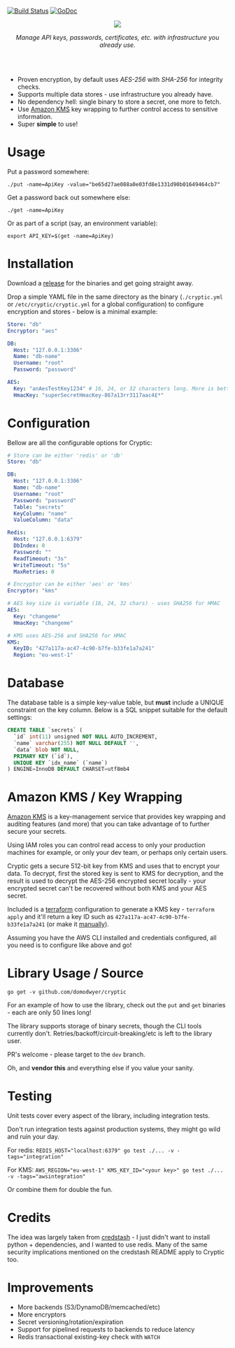 [![Build Status](https://travis-ci.org/domodwyer/cryptic.svg?branch=master)](https://travis-ci.org/domodwyer/cryptic) [![GoDoc](https://godoc.org/github.com/domodwyer/cryptic?status.svg)](https://godoc.org/github.com/domodwyer/cryptic)

<p align="center">
<img src="https://s3-eu-west-1.amazonaws.com/iab-assets/cryptic-header.png" />
</p>
<p align="center">
<em>Manage API keys, passwords, certificates, etc. with infrastructure you already use.</em>
</p>
<br /><br />

- Proven encryption, by default uses *AES-256* with *SHA-256* for integrity checks.
- Supports multiple data stores - use infrastructure you already have.
- No dependency hell: single binary to store a secret, one more to fetch.
- Use [Amazon KMS](https://aws.amazon.com/kms/) key wrapping to further control access to sensitive information.
- Super **simple** to use!

# Usage
Put a password somewhere:
```
./put -name=ApiKey -value="be65d27ae088a0e03fd8e1331d90b01649464cb7"
```

Get a password back out somewhere else:
```
./get -name=ApiKey
```

Or as part of a script (say, an environment variable):
```
export API_KEY=$(get -name=ApiKey)
```

# Installation
Download a [release](https://github.com/domodwyer/cryptic/releases) for the binaries and get going straight away.

Drop a simple YAML file in the same directory as the binary (`./cryptic.yml` or `/etc/cryptic/cryptic.yml`  for a global configuration) to configure encryption and stores - below is a minimal example:

```yml
Store: "db"
Encryptor: "aes"

DB:
  Host: "127.0.0.1:3306"
  Name: "db-name"
  Username: "root"
  Password: "password"

AES:
  Key: "anAesTestKey1234" # 16, 24, or 32 characters long. More is better.
  HmacKey: "superSecretHmacKey-867a13rr3117aac4£*"
```

# Configuration
Bellow are all the configurable options for Cryptic:
```yml
# Store can be either 'redis' or 'db'
Store: "db"

DB:
  Host: "127.0.0.1:3306"
  Name: "db-name"
  Username: "root"
  Password: "password"
  Table: "secrets"
  KeyColumn: "name"
  ValueColumn: "data"

Redis:
  Host: "127.0.0.1:6379"
  DbIndex: 0
  Password: ""
  ReadTimeout: "3s"
  WriteTimeout: "5s"
  MaxRetries: 0

# Encryptor can be either 'aes' or 'kms'
Encryptor: "kms"

# AES key size is variable (16, 24, 32 chars) - uses SHA256 for HMAC
AES:
  Key: "changeme"
  HmacKey: "changeme"

# KMS uses AES-256 and SHA256 for HMAC
KMS:
  KeyID: "427a117a-ac47-4c90-b7fe-b33fe1a7a241"
  Region: "eu-west-1"
```

# Database

The database table is a simple key-value table, but **must** include a UNIQUE constraint on the key column. Below is a SQL snippet suitable for the default settings:

```sql
CREATE TABLE `secrets` (
  `id` int(11) unsigned NOT NULL AUTO_INCREMENT,
  `name` varchar(255) NOT NULL DEFAULT '',
  `data` blob NOT NULL,
  PRIMARY KEY (`id`),
  UNIQUE KEY `idx_name` (`name`)
) ENGINE=InnoDB DEFAULT CHARSET=utf8mb4
```

# Amazon KMS / Key Wrapping
[Amazon KMS](https://aws.amazon.com/kms/) is a key-management service that provides key wrapping and auditing features (and more) that you can take advantage of to further secure your secrets.

Using IAM roles you can control read access to only your production machines for example, or only your dev team, or perhaps only certain users.

Cryptic gets a secure 512-bit key from KMS and uses that to encrypt your data. To decrypt, first the stored key is sent to KMS for decryption, and the result is used to decrypt the AES-256 encrypted secret locally - your encrypted secret can't be recovered without both KMS and your AES secret.

Included is a [terraform](https://www.terraform.io/) configuration to generate a KMS key - `terraform apply` and it'll return a key ID such as `427a117a-ac47-4c90-b7fe-b33fe1a7a241` (or make it [manually](https://docs.aws.amazon.com/kms/latest/developerguide/create-keys.html)).

Assuming you have the AWS CLI installed and credentials configured, all you need is to configure like above and go!

# Library Usage / Source
```
go get -v github.com/domodwyer/cryptic
```

For an example of how to use the library, check out the `put` and `get` binaries - each are only 50 lines long!

The library supports storage of binary secrets, though the CLI tools currently don't. Retries/backoff/circuit-breaking/etc is left to the library user.

PR's welcome - please target to the `dev` branch.

Oh, and **vendor this** and everything else if you value your sanity.

# Testing
Unit tests cover every aspect of the library, including integration tests.

Don't run integration tests against production systems, they might go wild and ruin your day.

For redis: `REDIS_HOST="localhost:6379" go test ./... -v -tags="integration"`

For KMS: `AWS_REGION="eu-west-1" KMS_KEY_ID="<your key>" go test ./... -v -tags="awsintegration"`

Or combine them for double the fun.

# Credits

The idea was largely taken from [credstash](https://github.com/fugue/credstash) - I just didn't want to install python + dependencies, and I wanted to use redis. Many of the same security implications mentioned on the credstash README apply to Cryptic too.

# Improvements

- More backends (S3/DynamoDB/memcached/etc)
- More encryptors
- Secret versioning/rotation/expiration
- Support for pipelined requests to backends to reduce latency
- Redis transactional existing-key check with `WATCH`
